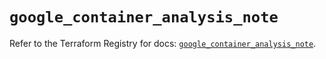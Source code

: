 # `google_container_analysis_note`

Refer to the Terraform Registry for docs: [`google_container_analysis_note`](https://registry.terraform.io/providers/hashicorp/google/6.45.0/docs/resources/container_analysis_note).
